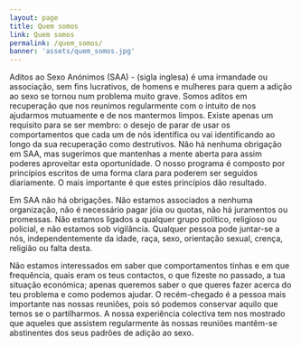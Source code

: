 ```yaml
---
layout: page
title: Quem somos
link: Quem somos
permalink: /quem_somos/
banner: 'assets/quem_somos.jpg'
---
```


Aditos ao Sexo Anónimos ​(SAA) - (sigla inglesa) é uma irmandade ou associação, sem fins lucrativos, de homens e mulheres para quem a adição ao sexo se tornou num problema muito grave. Somos aditos em recuperação que nos reunimos regularmente com o intuito de nos ajudarmos mutuamente e de nos mantermos limpos. Existe apenas um requisito para se ser membro: o desejo de parar de usar os comportamentos que cada um de nós identifica ou vai identificando ao longo da sua recuperação como destrutivos. Não há nenhuma obrigação em SAA, mas sugerimos que mantenhas a mente aberta para assim poderes aproveitar esta oportunidade. O nosso programa é composto por princípios escritos de uma forma clara para poderem ser seguidos diariamente. O mais importante é que estes princípios dão resultado. 

Em SAA não há obrigações. Não estamos associados a nenhuma organização, não é necessário pagar jóia ou quotas, não há juramentos ou promessas. Não estamos ligados a qualquer grupo político, religioso ou policial, e não estamos sob vigilância. Qualquer pessoa pode juntar-se a nós, independentemente da idade, raça, sexo, orientação sexual, crença, religião ou falta desta. 

Não estamos interessados em saber que comportamentos tinhas e em que frequência, quais eram os teus contactos, o que fizeste no passado, a tua situação económica; apenas queremos saber o que queres fazer acerca do teu problema e como podemos ajudar. O recém-chegado é a pessoa mais importante nas nossas reuniões, pois só podemos conservar aquilo que temos se o partilharmos. A nossa experiência colectiva tem nos mostrado que aqueles que assistem regularmente às nossas reuniões mantêm-se abstinentes dos seus padrões de adição ao sexo.